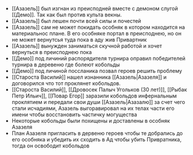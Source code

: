
* [[Азазель]] был изгнан из преисподней вместе с демоном слугой [[Демо]]. Так как был против культа векны.
* [[Азазель]] был лешен почти всей силы и почестей
* [[Азазель]] сам не может покидать особняк в котором находится на материальнос плане. В его особняке портал в преисподнею, но он не может вернутсья туда пока в аду жив Привартник
* [[Азазель]] вынужден заниматься скучной работой и хочет вернуться в преисподнею пока
* [[Демо]] под личиний распорядителя турнира оправил победителей турнира в деревеню где болеют кобольды
* [[Демо]] под личиной поссланика позвал героев решить проблему
* [[Староста Василий]] нашел изнанника [[Азазель|Азазеля]] и договорился что тот проклянет кобольдов.
* [[Староста Василий]], [[Дровосек Палыч Угольков (30 лет)]], [[Рыбак Петр Ильич]], [[Повар Егор]] заразили кобольдов инфернальным проклятием и передали свои души [[Азазель|Азазалю]] за счет чего стали исчадиями, Азазель выгоравировал на их телах части его имени чтобы восстановить частичку могущества
* Некоторые кобольды были похищены и доставлены в особняк Азазеля
* План Азазеля пригласить в дервеню героев чтобы те добрались до его особняка и убедить их сходить в Ад чтобы убить Привратника, тогда он освободит кобольдов